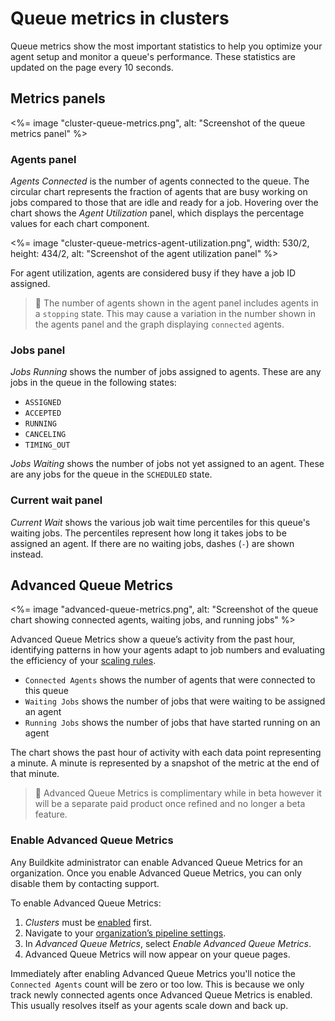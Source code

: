 # Queue metrics in clusters

Queue metrics show the most important statistics to help you optimize your agent setup and monitor a queue's performance. These statistics are updated on the page every 10 seconds.

## Metrics panels

<%= image "cluster-queue-metrics.png", alt: "Screenshot of the queue metrics panel" %>

### Agents panel

_Agents Connected_ is the number of agents connected to the queue. The circular chart represents the fraction of agents that are busy working on jobs compared to those that are idle and ready for a job. Hovering over the chart shows the _Agent Utilization_ panel, which displays the percentage values for each chart component.

<%= image "cluster-queue-metrics-agent-utilization.png", width: 530/2, height: 434/2, alt: "Screenshot of the agent utilization panel" %>

For agent utilization, agents are considered busy if they have a job ID assigned.

>📘
> The number of agents shown in the agent panel includes agents in a `stopping` state. This may cause a variation in the number shown in the agents panel and the graph displaying `connected` agents.

### Jobs panel

_Jobs Running_ shows the number of jobs assigned to agents. These are any jobs in the queue in the following states:

- `ASSIGNED`
- `ACCEPTED`
- `RUNNING`
- `CANCELING`
- `TIMING_OUT`

_Jobs Waiting_ shows the number of jobs not yet assigned to an agent. These are any jobs for the queue in the `SCHEDULED` state.

### Current wait panel

_Current Wait_ shows the various job wait time percentiles for this queue's waiting jobs. The percentiles represent how long it takes jobs to be assigned an agent. If there are no waiting jobs, dashes (`-`) are shown instead.

## Advanced Queue Metrics

<%= image "advanced-queue-metrics.png", alt: "Screenshot of the queue chart showing connected agents, waiting jobs, and running jobs" %>

Advanced Queue Metrics show a queue’s activity from the past hour, identifying patterns in how your agents adapt to job numbers and evaluating the efficiency of your [scaling rules](/docs/tutorials/parallel-builds#auto-scaling-your-build-agents).

- `Connected Agents` shows the number of agents that were connected to this queue
- `Waiting Jobs` shows the number of jobs that were waiting to be assigned an agent
- `Running Jobs` shows the number of jobs that have started running on an agent

The chart shows the past hour of activity with each data point representing a minute. A minute is represented by a snapshot of the metric at the end of that minute.

>📘
> Advanced Queue Metrics is complimentary while in beta however it will be a separate paid product once refined and no longer a beta feature.

### Enable Advanced Queue Metrics
Any Buildkite administrator can enable Advanced Queue Metrics for an organization. Once you enable Advanced Queue Metrics, you can only disable them by contacting support.

To enable Advanced Queue Metrics:

1. _Clusters_ must be [enabled](/docs/clusters/overview#enable-clusters) first.
1. Navigate to your [organization’s pipeline settings](https://buildkite.com/organizations/~/pipeline-settings).
1. In _Advanced Queue Metrics_, select _Enable Advanced Queue Metrics_.
1. Advanced Queue Metrics will now appear on your queue pages.

Immediately after enabling Advanced Queue Metrics you'll notice the `Connected Agents` count will be zero or
too low. This is because we only track newly connected agents once Advanced Queue Metrics is enabled.
This usually resolves itself as your agents scale down and back up.
